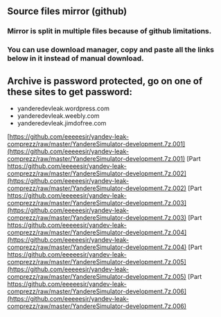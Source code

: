 ## Source files mirror (github)
### Mirror is split in multiple files because of github limitations.
### You can use download manager, copy and paste all the links below in it instead of manual download.

## Archive is password protected, go on one of these sites to get password:
* yanderedevleak.wordpress.com
* yanderedevleak.weebly.com
* yanderedevleak.jimdofree.com

[https://github.com/eeeeesir/yandev-leak-comprezz/raw/master/YandereSimulator-development.7z.001](https://github.com/eeeeesir/yandev-leak-comprezz/raw/master/YandereSimulator-development.7z.001)
[Part https://github.com/eeeeesir/yandev-leak-comprezz/raw/master/YandereSimulator-development.7z.002](https://github.com/eeeeesir/yandev-leak-comprezz/raw/master/YandereSimulator-development.7z.002)
[Part https://github.com/eeeeesir/yandev-leak-comprezz/raw/master/YandereSimulator-development.7z.003](https://github.com/eeeeesir/yandev-leak-comprezz/raw/master/YandereSimulator-development.7z.003)
[Part https://github.com/eeeeesir/yandev-leak-comprezz/raw/master/YandereSimulator-development.7z.004](https://github.com/eeeeesir/yandev-leak-comprezz/raw/master/YandereSimulator-development.7z.004)
[Part https://github.com/eeeeesir/yandev-leak-comprezz/raw/master/YandereSimulator-development.7z.005](https://github.com/eeeeesir/yandev-leak-comprezz/raw/master/YandereSimulator-development.7z.005)
[Part https://github.com/eeeeesir/yandev-leak-comprezz/raw/master/YandereSimulator-development.7z.006](https://github.com/eeeeesir/yandev-leak-comprezz/raw/master/YandereSimulator-development.7z.006)
